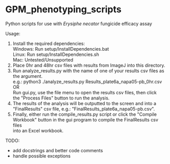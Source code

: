 # GPM_phenotyping_scripts
Python scripts for use with *Erysiphe necator* fungicide efficacy assay

Usage:
1) Install the required dependencies:\
    Windows: Run setup/InstallDependencies.bat\
    Linux: Run setup/InstallDependencies.sh\
    Mac: Untested/Unsupported
2) Place 0hr and 48hr csv files with results from ImageJ into this directory.
3) Run analyze_results.py with the name of one of your results csv files as
    the argument.\
    e.g.: python3 ./analyze_results.py Results_plate6a_napa05-pb_0hr.csv\
    OR\
    Run gui.py, use the file menu to open the results csv files, then click\
    the "Process Files" button to run the analysis.
4) The results of the analysis will be outputted to the screen and into a\
    "FinalResults" csv file, e.g.: "FinalResults_plate6a_napa05-pb.csv".
5) Finally, either run the compile_results.py script or click the "Compile\
    Workbook" button in the gui program to compile the FinalResults csv files\
    into an Excel workbook.

TODO:
- add docstrings and better code comments
- handle possible exceptions
